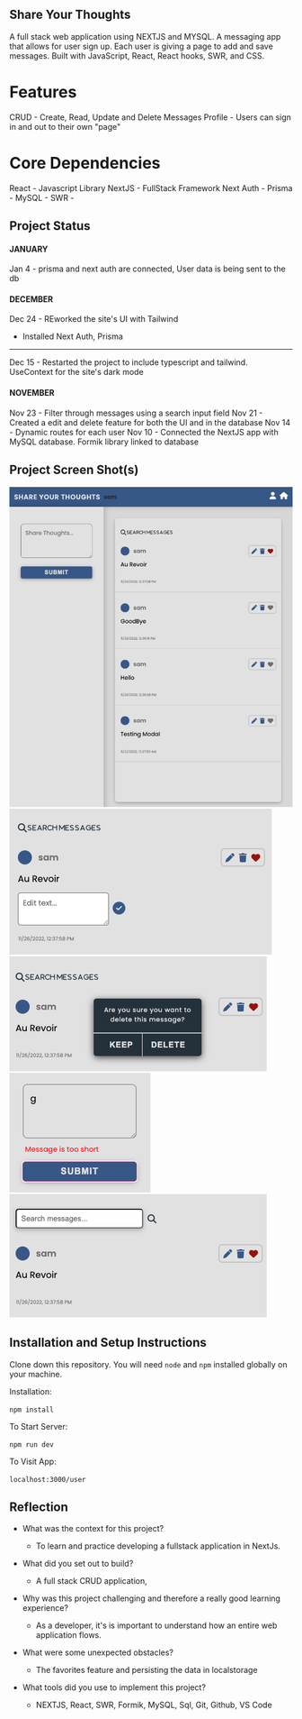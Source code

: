 ## Share Your Thoughts

A full stack web application using NEXTJS and MYSQL. A messaging app that allows for user sign up. Each user is giving a page to add and save messages. Built with JavaScript, React, React hooks, SWR, and CSS.


# Features
CRUD - Create, Read, Update and Delete Messages
Profile - Users can sign in and out to their own "page"
# Core Dependencies
React - Javascript Library
NextJS - FullStack Framework
Next Auth -
Prisma - 
MySQL - 
SWR - 

## Project Status

#### JANUARY

Jan 4 - prisma and next auth are connected, User data is being sent to the db

#### DECEMBER

Dec 24 - REworked the site's UI with Tailwind
- Installed Next Auth, Prisma
---------------------------------------------------------

Dec 15 - Restarted the project to include typescript and tailwind.
UseContext for the site's dark mode
#### NOVEMBER

Nov 23 - Filter through messages using a search input field
Nov 21 - Created a edit and delete feature for both the UI and in the database
Nov 14 - Dynamic routes for each user
Nov 10 - Connected the NextJS app with MySQL database. Formik library linked to database

## Project Screen Shot(s)

<img src="./public/screenshots/ui1.png">
<img src="./public/screenshots/ui_edit.png">
<img src="./public/screenshots/ui_delete.png">
<img src="./public/screenshots/ui_errors.png">
<img src="./public/screenshots/ui_search.png">

## Installation and Setup Instructions

Clone down this repository. You will need `node` and `npm` installed globally on your machine.

Installation:

`npm install`

To Start Server:

`npm run dev`

To Visit App:

`localhost:3000/user`

## Reflection

- What was the context for this project?
  - To learn and practice developing a fullstack application in NextJs.
- What did you set out to build?

  - A full stack CRUD application,

- Why was this project challenging and therefore a really good learning experience?
  - As a developer, it's is important to understand how an entire web application flows.
- What were some unexpected obstacles?
  - The favorites feature and persisting the data in localstorage
- What tools did you use to implement this project?
  - NEXTJS, React, SWR, Formik, MySQL, Sql, Git, Github, VS Code

